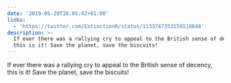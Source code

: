 ```yaml
---
date: '2019-05-29T16:05:42+01:00'
links:
  - 'https://twitter.com/ExtinctionR/status/1133747353159118848'
description: >-
  If ever there was a rallying cry to appeal to the British sense of decency,
  this is it! Save the planet, save the biscuits!
---
```

If ever there was a rallying cry to appeal to the British sense of decency, this is it! Save the planet, save the biscuits! 

